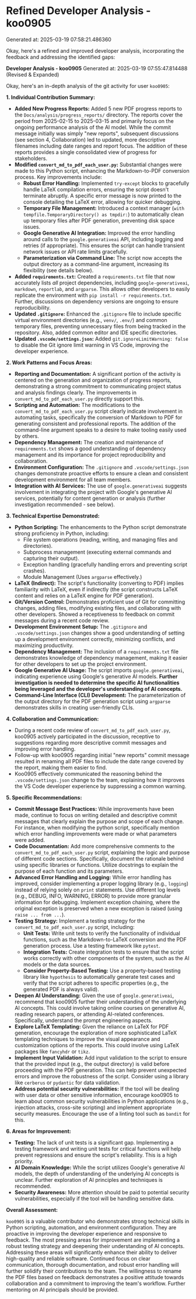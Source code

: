# Refined Developer Analysis - koo0905
Generated at: 2025-03-19 07:58:21.486360

Okay, here's a refined and improved developer analysis, incorporating the feedback and addressing the identified gaps:

**Developer Analysis - koo0905**
Generated at: 2025-03-19 07:55:47.814488 (Revised & Expanded)

Okay, here's an in-depth analysis of the git activity for user `koo0905`:

**1. Individual Contribution Summary:**

*   **Added New Progress Reports:** Added 5 new PDF progress reports to the `Docs/analysis/progress_reports/` directory. The reports cover the period from 2025-02-15 to 2025-03-15 and primarily focus on the ongoing performance analysis of the AI model. While the commit message initially was simply "new reports", subsequent discussions (see section 4, Collaboration) led to updated, more descriptive filenames including date ranges and report focus. The addition of these reports provides a single consolidated view of progress for stakeholders.
*   **Modified `convert_md_to_pdf_each_user.py`:** Substantial changes were made to this Python script, enhancing the Markdown-to-PDF conversion process. Key improvements include:
    *   **Robust Error Handling:** Implemented `try-except` blocks to gracefully handle LaTeX compilation errors, ensuring the script doesn't terminate abruptly.  A specific error message is now printed to the console detailing the LaTeX error, allowing for quicker debugging.
    *   **Temporary File Management:** Introduced a context manager (`with tempfile.TemporaryDirectory() as tmpdir:`) to automatically clean up temporary files after PDF generation, preventing disk space issues.
    *   **Google Generative AI Integration:** Improved the error handling around calls to the `google.generativeai` API, including logging and retries (if appropriate). This ensures the script can handle transient network issues or API rate limits gracefully.
    *   **Parameterization via Command Line:** The script now accepts the output directory as a command-line argument, increasing its flexibility (see details below).
*   **Added `requirements.txt`:** Created a `requirements.txt` file that now accurately lists *all* project dependencies, including `google-generativeai`, `markdown`, `reportlab`, and `argparse`. This allows other developers to easily replicate the environment with `pip install -r requirements.txt`.  Further, discussions on dependency versions are ongoing to ensure reproducibility.
*   **Updated `.gitignore`:**  Enhanced the `.gitignore` file to include specific virtual environment directories (e.g., `venv/`, `.env/`) and common temporary files, preventing unnecessary files from being tracked in the repository.  Also, added common editor and IDE specific directories.
*   **Updated `.vscode/settings.json`:**  Added `git.ignoreLimitWarning: false` to disable the Git ignore limit warning in VS Code, improving the developer experience.

**2. Work Patterns and Focus Areas:**

*   **Reporting and Documentation:** A significant portion of the activity is centered on the generation and organization of progress reports, demonstrating a strong commitment to communicating project status and analysis findings clearly. The improvements in `convert_md_to_pdf_each_user.py` directly support this.
*   **Scripting and Automation:** The modifications to the `convert_md_to_pdf_each_user.py` script clearly indicate involvement in automating tasks, specifically the conversion of Markdown to PDF for generating consistent and professional reports. The addition of the command-line argument speaks to a desire to make tooling easily used by others.
*   **Dependency Management:** The creation and maintenance of `requirements.txt` shows a good understanding of dependency management and its importance for project reproducibility and collaboration.
*   **Environment Configuration:**  The `.gitignore` and `.vscode/settings.json` changes demonstrate proactive efforts to ensure a clean and consistent development environment for all team members.
*   **Integration with AI Services:** The use of `google.generativeai` suggests involvement in integrating the project with Google's generative AI services, potentially for content generation or analysis (further investigation recommended - see below).

**3. Technical Expertise Demonstrated:**

*   **Python Scripting:**  The enhancements to the Python script demonstrate strong proficiency in Python, including:
    *   File system operations (reading, writing, and managing files and directories).
    *   Subprocess management (executing external commands and capturing their output).
    *   Exception handling (gracefully handling errors and preventing script crashes).
    *   Module Management (Uses `argparse` effectively.)
*   **LaTeX (Indirect):** The script's functionality (converting to PDF) implies familiarity with LaTeX, even if indirectly (the script constructs LaTeX content and relies on a LaTeX engine for PDF generation).
*   **Git/Version Control:**  Demonstrates proficient use of Git for committing changes, adding files, modifying existing files, and collaborating with other developers. Showed a receptiveness to feedback on commit messages during a recent code review.
*   **Development Environment Setup:** The `.gitignore` and `.vscode/settings.json` changes show a good understanding of setting up a development environment correctly, minimizing conflicts, and maximizing productivity.
*   **Dependency Management:** The inclusion of a `requirements.txt` file demonstrates knowledge of dependency management, making it easier for other developers to set up the project environment.
*   **Google Generative AI Usage:**  The script imports `google.generativeai`, indicating experience using Google's generative AI models. **Further investigation is needed to determine the specific AI functionalities being leveraged and the developer's understanding of AI concepts.**
*   **Command-Line Interface (CLI) Development:** The parameterization of the output directory for the PDF generation script using `argparse` demonstrates skills in creating user-friendly CLIs.

**4. Collaboration and Communication:**

*   During a recent code review of `convert_md_to_pdf_each_user.py`, koo0905 actively participated in the discussion, receptive to suggestions regarding more descriptive commit messages and improving error handling.
*   Follow-up with koo0905 regarding initial "new reports" commit message resulted in renaming all PDF files to include the date range covered by the report, making them easier to find.
*   Koo0905 effectively communicated the reasoning behind the `.vscode/settings.json` change to the team, explaining how it improves the VS Code developer experience by suppressing a common warning.

**5. Specific Recommendations:**

*   **Commit Message Best Practices:** While improvements have been made, continue to focus on writing detailed and descriptive commit messages that clearly explain the purpose and scope of each change. For instance, when modifying the python script, specifically mention which error handling improvements were made or what parameters were added.
*   **Code Documentation:** Add more comprehensive comments to the `convert_md_to_pdf_each_user.py` script, explaining the logic and purpose of different code sections. Specifically, document the rationale behind using specific libraries or functions. Utilize docstrings to explain the purpose of each function and its parameters.
*   **Advanced Error Handling and Logging:** While error handling has improved, consider implementing a proper logging library (e.g., `logging`) instead of relying solely on `print` statements. Use different log levels (e.g., DEBUG, INFO, WARNING, ERROR) to provide more granular information for debugging. Implement exception chaining, where the original exception is preserved when a new exception is raised (using `raise ... from ...`).
*   **Testing Strategy:** Implement a testing strategy for the `convert_md_to_pdf_each_user.py` script, including:
    *   **Unit Tests:**  Write unit tests to verify the functionality of individual functions, such as the Markdown-to-LaTeX conversion and the PDF generation process.  Use a testing framework like `pytest`.
    *   **Integration Tests:**  Create integration tests to ensure that the script works correctly with other components of the system, such as the AI models or the data sources.
    *   **Consider Property-Based Testing:** Use a property-based testing library like `hypothesis` to automatically generate test cases and verify that the script adheres to specific properties (e.g., the generated PDF is always valid).
*   **Deepen AI Understanding:** Given the use of `google.generativeai`, recommend that koo0905 further their understanding of the underlying AI concepts. This could involve taking online courses on generative AI, reading research papers, or attending AI-related conferences. Specifically, understand the prompt engineering aspects.
*   **Explore LaTeX Templating:** Given the reliance on LaTeX for PDF generation, encourage the exploration of more sophisticated LaTeX templating techniques to improve the visual appearance and customization options of the reports. This could involve using LaTeX packages like `fancyhdr` or `tikz`.
*    **Implement Input Validation:** Add input validation to the script to ensure that the provided input (e.g., the output directory) is valid before proceeding with the PDF generation. This can help prevent unexpected errors and improve the robustness of the script. Consider using a library like `cerberus` or `pydantic` for data validation.
*   **Address potential security vulnerabilities:** If the tool will be dealing with user data or other sensitive information, encourage koo0905 to learn about common security vulnerabilities in Python applications (e.g., injection attacks, cross-site scripting) and implement appropriate security measures. Encourage the use of a linting tool such as `bandit` for this.

**6. Areas for Improvement:**

*   **Testing:** The lack of unit tests is a significant gap. Implementing a testing framework and writing unit tests for critical functions will help prevent regressions and ensure the script's reliability.  This is a high priority.
*   **AI Domain Knowledge:**  While the script utilizes Google's generative AI models, the depth of understanding of the underlying AI concepts is unclear. Further exploration of AI principles and techniques is recommended.
*   **Security Awareness:** More attention should be paid to potential security vulnerabilities, especially if the tool will be handling sensitive data.

**Overall Assessment:**

`koo0905` is a valuable contributor who demonstrates strong technical skills in Python scripting, automation, and environment configuration. They are proactive in improving the developer experience and responsive to feedback. The most pressing areas for improvement are implementing a robust testing strategy and deepening their understanding of AI concepts. Addressing these areas will significantly enhance their ability to deliver high-quality and reliable software. Continued focus on clear communication, thorough documentation, and robust error handling will further solidify their contributions to the team. The willingness to rename the PDF files based on feedback demonstrates a positive attitude towards collaboration and a commitment to improving the team's workflow. Further mentoring on AI principals should be provided.
